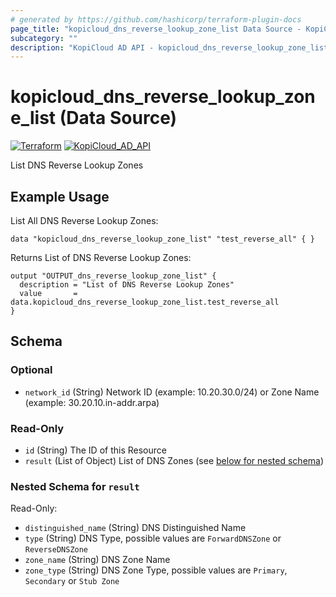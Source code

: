 ```yaml
---
# generated by https://github.com/hashicorp/terraform-plugin-docs
page_title: "kopicloud_dns_reverse_lookup_zone_list Data Source - KopiCloud AD Provider"
subcategory: ""
description: "KopiCloud AD API - kopicloud_dns_reverse_lookup_zone_list (Data Source)"
---
```


# kopicloud_dns_reverse_lookup_zone_list (Data Source)
[![Terraform](https://img.shields.io/badge/terraform-v1.3+-blue.svg)](https://www.terraform.io/downloads.html) 
[![KopiCloud_AD_API](https://img.shields.io/badge/kopiCloud_ad-v1.0+-blueviolet.svg)](https://www.kopicloud-ad-api.com)

List DNS Reverse Lookup Zones

## Example Usage

List All DNS Reverse Lookup Zones:
```
data "kopicloud_dns_reverse_lookup_zone_list" "test_reverse_all" { }
```

Returns List of DNS Reverse Lookup Zones:
```
output "OUTPUT_dns_reverse_lookup_zone_list" {
  description = "List of DNS Reverse Lookup Zones"
  value       = data.kopicloud_dns_reverse_lookup_zone_list.test_reverse_all
}
```

<!-- schema generated by tfplugindocs -->
## Schema

### Optional

- `network_id` (String) Network ID (example: 10.20.30.0/24) or Zone Name (example: 30.20.10.in-addr.arpa)

### Read-Only

- `id` (String) The ID of this Resource
- `result` (List of Object) List of DNS Zones (see [below for nested schema](#nestedatt--result))

<a id="nestedatt--result"></a>
### Nested Schema for `result`

Read-Only:

- `distinguished_name` (String) DNS Distinguished Name
- `type` (String) DNS Type, possible values are `ForwardDNSZone` or `ReverseDNSZone`
- `zone_name` (String) DNS Zone Name
- `zone_type` (String) DNS Zone Type, possible values are `Primary`, `Secondary` or `Stub Zone`
